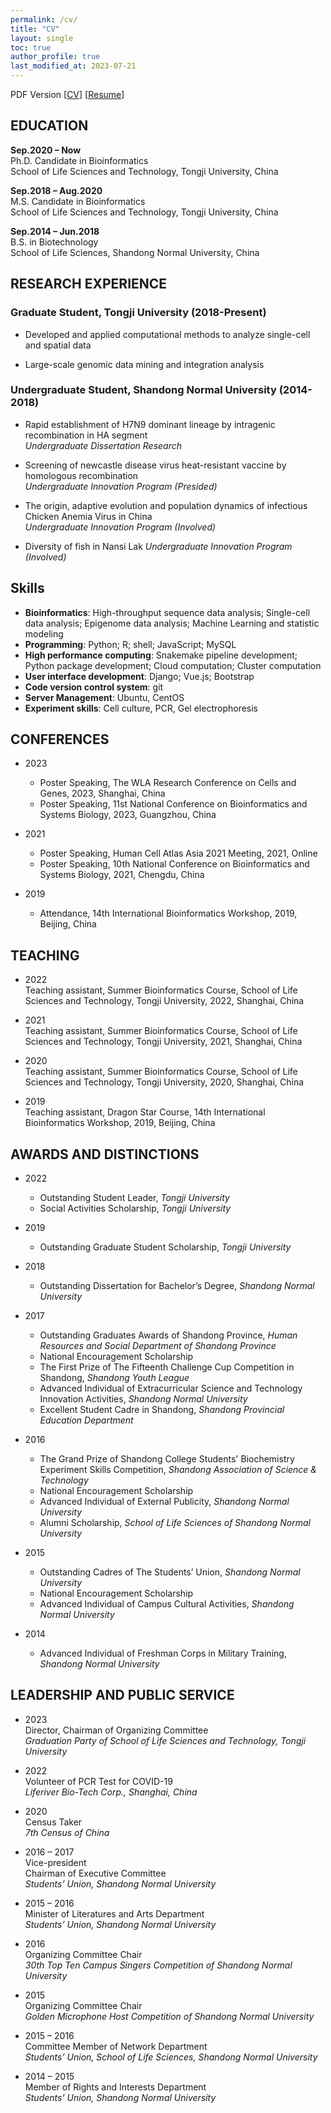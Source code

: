 ```yaml
---
permalink: /cv/
title: "CV"
layout: single
toc: true
author_profile: true
last_modified_at: 2023-07-21
---
```


PDF Version [[CV](/assets/pdf/cv/CV_XinDong.pdf)] [[Resume](/assets/pdf/cv/Resume_XinDong.pdf)]

## EDUCATION

**Sep.2020 – Now**  
Ph.D. Candidate in Bioinformatics  
School of Life Sciences and Technology, Tongji University, China  
<!-- **Advisors:** Dr. Chenfei Wang & Dr. Xiaole Shirley Liu  -->

**Sep.2018 – Aug.2020**  
M.S. Candidate in Bioinformatics  
School of Life Sciences and Technology, Tongji University, China  
<!-- **Advisors:** Dr. Xiaole Shirley Liu & Dr. Xiaoyan Zhang & Dr. Zhiping Weng  -->

**Sep.2014 – Jun.2018**  
B.S. in Biotechnology  
School of Life Sciences, Shandong Normal University, China  
<!-- **Advisor:** Dr. Chengqiang He   -->

## RESEARCH EXPERIENCE

### Graduate Student, Tongji University (2018-Present)

- Developed and applied computational methods to analyze single-cell and spatial data  
<!-- **Institute:** Tongji University, China   -->
<!-- **Advisors:** Dr. Chenfei Wang & Dr. Xiaole Shirley Liu  -->  

- Large-scale genomic data mining and integration analysis  
<!-- **Institute:** Tongji University, China   -->
<!-- **Advisor:** Dr. Xiaole Shirley Liu & Dr. Clifford Meyer  --> 

### Undergraduate Student, Shandong Normal University (2014-2018)

- Rapid establishment of H7N9 dominant lineage by intragenic recombination in HA segment  
*Undergraduate Dissertation Research*  
<!-- **Institute:** Shandong Normal University, China   -->
<!-- **Advisor:** Dr. Chengqiang He  -->

- Screening of newcastle disease virus heat-resistant vaccine by homologous recombination  
*Undergraduate Innovation Program (Presided)*  
<!-- **Institute:** Shandong Normal University, China   -->
<!-- **Advisor:** Dr. Chengqiang He -->

- The origin, adaptive evolution and population dynamics of infectious Chicken Anemia Virus in China  
*Undergraduate Innovation Program (Involved)*  
<!-- **Institute:** Shandong Normal University, China   -->
<!-- **Advisor:** Dr. Chengqiang He -->

- Diversity of fish in Nansi Lak
*Undergraduate Innovation Program (Involved)*  
<!-- **Institute:** Shandong Normal University, China   -->
<!-- **Advisors:** Dr. Rongshu Fu & Dr. Mingsheng Miao -->

## Skills

- **Bioinformatics**: High-throughput sequence data analysis; Single-cell data analysis; Epigenome data analysis; Machine Learning and statistic modeling  
- **Programming**: Python; R; shell; JavaScript; MySQL  
- **High performance computing**: Snakemake pipeline development; Python package development; Cloud computation; Cluster computation  
- **User interface development**: Django; Vue.js; Bootstrap  
- **Code version control system**: git  
- **Server Management**: Ubuntu, CentOS  
- **Experiment skills**: Cell culture, PCR, Gel electrophoresis  

## CONFERENCES

- 2023
  - Poster Speaking, The WLA Research Conference on Cells and Genes, 2023, Shanghai, China
  - Poster Speaking, 11st National Conference on Bioinformatics and Systems Biology, 2023, Guangzhou, China

- 2021
  - Poster Speaking, Human Cell Atlas Asia 2021 Meeting, 2021, Online  
  - Poster Speaking, 10th National Conference on Bioinformatics and Systems Biology, 2021, Chengdu, China

- 2019  
  - Attendance, 14th International Bioinformatics Workshop, 2019, Beijing, China

## TEACHING

- 2022  
Teaching assistant, Summer Bioinformatics Course, School of Life Sciences and Technology, Tongji University, 2022, Shanghai, China

- 2021  
Teaching assistant, Summer Bioinformatics Course, School of Life Sciences and Technology, Tongji University, 2021, Shanghai, China

- 2020  
Teaching assistant, Summer Bioinformatics Course, School of Life Sciences and Technology, Tongji University, 2020, Shanghai, China

- 2019  
Teaching assistant, Dragon Star Course, 14th International Bioinformatics Workshop, 2019, Beijing, China

## AWARDS AND DISTINCTIONS

- 2022
  - Outstanding Student Leader, *Tongji University*
  - Social Activities Scholarship, *Tongji University*

- 2019
  - Outstanding Graduate Student Scholarship, *Tongji University*

- 2018
  - Outstanding Dissertation for Bachelor’s Degree, *Shandong Normal University*  

- 2017  
  - Outstanding Graduates Awards of Shandong Province, *Human Resources and Social Department of Shandong Province*  
  - National Encouragement Scholarship  
  - The First Prize of The Fifteenth Challenge Cup Competition in Shandong, *Shandong Youth League*  
  - Advanced Individual of Extracurricular Science and Technology Innovation Activities, *Shandong Normal University*  
  - Excellent Student Cadre in Shandong, *Shandong Provincial Education Department*  

- 2016
  - The Grand Prize of Shandong College Students' Biochemistry Experiment Skills Competition, *Shandong Association of Science & Technology*  
  - National Encouragement Scholarship  
  - Advanced Individual of External Publicity, *Shandong Normal University*  
  - Alumni Scholarship, *School of Life Sciences of Shandong Normal University*  

- 2015
  - Outstanding Cadres of The Students’ Union, *Shandong Normal University*  
  - National Encouragement Scholarship  
  - Advanced Individual of Campus Cultural Activities, *Shandong Normal University*  

- 2014
  - Advanced Individual of Freshman Corps in Military Training, *Shandong Normal University*  

## LEADERSHIP AND PUBLIC SERVICE

- 2023  
Director, Chairman of Organizing Committee  
*Graduation Party of School of Life Sciences and Technology, Tongji University*

- 2022  
Volunteer of PCR Test for COVID-19  
*Liferiver Bio-Tech Corp., Shanghai, China*

- 2020  
Census Taker  
*7th Census of China*  

- 2016 – 2017  
Vice-president  
Chairman of Executive Committee  
*Students’ Union, Shandong Normal University*

- 2015 – 2016  
Minister of Literatures and Arts Department  
*Students’ Union, Shandong Normal University*

- 2016  
Organizing Committee Chair  
*30th Top Ten Campus Singers Competition of Shandong Normal University*

- 2015  
Organizing Committee Chair  
*Golden Microphone Host Competition of Shandong Normal University*

- 2015 – 2016  
Committee Member of Network Department  
*Students’ Union, School of Life Sciences, Shandong Normal University*

- 2014 – 2015  
Member of Rights and Interests Department  
*Students’ Union, Shandong Normal University*
